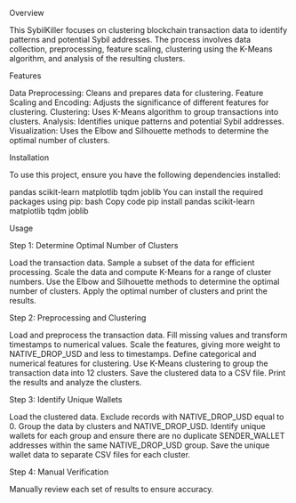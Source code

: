 Overview

This SybilKiller focuses on clustering blockchain transaction data to identify patterns and potential Sybil addresses. The process involves data collection, preprocessing, feature scaling, clustering using the K-Means algorithm, and analysis of the resulting clusters.

Features

Data Preprocessing: Cleans and prepares data for clustering.
Feature Scaling and Encoding: Adjusts the significance of different features for clustering.
Clustering: Uses K-Means algorithm to group transactions into clusters.
Analysis: Identifies unique patterns and potential Sybil addresses.
Visualization: Uses the Elbow and Silhouette methods to determine the optimal number of clusters.

Installation

To use this project, ensure you have the following dependencies installed:

pandas
scikit-learn
matplotlib
tqdm
joblib
You can install the required packages using pip:
bash
Copy code
pip install pandas scikit-learn matplotlib tqdm joblib


Usage

Step 1: Determine Optimal Number of Clusters

Load the transaction data.
Sample a subset of the data for efficient processing.
Scale the data and compute K-Means for a range of cluster numbers.
Use the Elbow and Silhouette methods to determine the optimal number of clusters.
Apply the optimal number of clusters and print the results.

Step 2: Preprocessing and Clustering

Load and preprocess the transaction data.
Fill missing values and transform timestamps to numerical values.
Scale the features, giving more weight to NATIVE_DROP_USD and less to timestamps.
Define categorical and numerical features for clustering.
Use K-Means clustering to group the transaction data into 12 clusters.
Save the clustered data to a CSV file.
Print the results and analyze the clusters.

Step 3: Identify Unique Wallets

Load the clustered data.
Exclude records with NATIVE_DROP_USD equal to 0.
Group the data by clusters and NATIVE_DROP_USD.
Identify unique wallets for each group and ensure there are no duplicate SENDER_WALLET addresses within the same NATIVE_DROP_USD group.
Save the unique wallet data to separate CSV files for each cluster.

Step 4: Manual Verification

Manually review each set of results to ensure accuracy.
